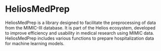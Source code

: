 # HeliosMedPrep

HeliosMedPrep is a library designed to facilitate the preprocessing of data from the MIMIC-III database. It is part of the Helios ecosystem, developed to improve efficiency and usability in medical research using MIMIC data. HeliosMedPrep includes various functions to prepare hospitalization data for machine learning models.